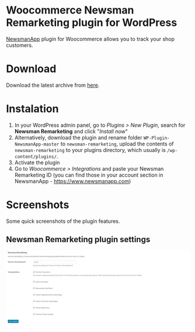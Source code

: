 # Woocommerce Newsman Remarketing plugin for WordPress
[NewsmanApp](https://www.newsmanapp.com) plugin for Woocommerce allows you to track your shop customers.


# Download

Download the latest archive from [here](https://github.com/Newsman/Woocommerce-Newsman-Retargeting/archive/master.zip).

# Instalation

1. In your WordPress admin panel, go to *Plugins > New Plugin*, search for **Newsman Remarketing** and click "*Install now*"
1. Alternatively, download the plugin and rename folder `WP-Plugin-NewsmanApp-master` to `newsman-remarketing`, upload the contents of `newsman-remarketing` to your plugins directory, which usually is `/wp-content/plugins/`.
1. Activate the plugin
1. Go to *Woocommerce > Integrations* and paste your Newsman Remarketing ID (you can find those in your account section in NewsmanApp - https://www.newsmanapp.com)

# Screenshots
Some quick screenshots of the plugin features.
	
## Newsman Remarketing plugin settings
![newsletter plugin settings](https://raw.githubusercontent.com/Newsman/Woocommerce-Newsman-Retargeting/master/assets/1.jpg)
